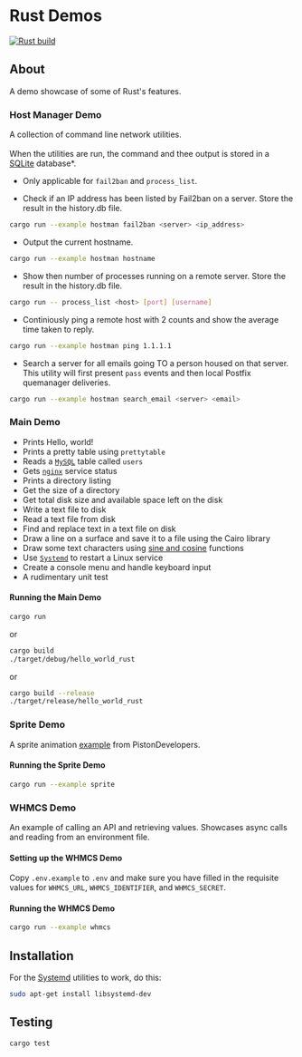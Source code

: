 # Rust Demos
[![Rust build](https://github.com/eugenevdm/rust/actions/workflows/rust.yml/badge.svg)](https://github.com/eugenevdm/rust/actions/workflows/rust.yml)

## About

A demo showcase of some of Rust's features.

### Host Manager Demo

A collection of command line network utilities.<br><br>
When the utilities are run, the command and thee output is stored in a [SQLite](https://en.wikipedia.org/wiki/SQLite) database*.

* Only applicable for `fail2ban` and `process_list`.

- Check if an IP address has been listed by Fail2ban on a server. Store the result in the history.db file.

```bash
cargo run --example hostman fail2ban <server> <ip_address>
```

- Output the current hostname.

```bash
cargo run --example hostman hostname
```

- Show then number of processes running on a remote server. Store the result in the history.db file.

```bash
cargo run -- process_list <host> [port] [username]
```

- Continiously ping a remote host with 2 counts and show the average time taken to reply.

```bash
cargo run --example hostman ping 1.1.1.1
```

- Search a server for all emails going TO a person housed on that server. This utility will first present `pass` events and then local Postfix quemanager deliveries.

```bash
cargo run --example hostman search_email <server> <email>
```

### Main Demo

- Prints Hello, world!
- Prints a pretty table using `prettytable`
- Reads a [`MySQL`](https://en.wikipedia.org/wiki/MySQL) table called `users`
- Gets [`nginx`](https://en.wikipedia.org/wiki/Nginx) service status
- Prints a directory listing
- Get the size of a directory
- Get total disk size and available space left on the disk
- Write a text file to disk
- Read a text file from disk
- Find and replace text in a text file on disk
- Draw a line on a surface and save it to a file using the Cairo library
- Draw some text characters using [sine and cosine](https://en.wikipedia.org/wiki/Sine_and_cosine) functions
- Use [`Systemd`](https://https://en.wikipedia.org/wiki/Systemd) to restart a Linux service
- Create a console menu and handle keyboard input
- A rudimentary unit test

#### Running the Main Demo

```bash
cargo run
```

or

```bash
cargo build
./target/debug/hello_world_rust
```

or

```bash
cargo build --release
./target/release/hello_world_rust
```

### Sprite Demo

A sprite animation [example](https://github.com/PistonDevelopers/piston-examples) from PistonDevelopers.

#### Running the Sprite Demo

```bash
cargo run --example sprite
```

### WHMCS Demo

An example of calling an API and retrieving values. Showcases async calls and reading from an environment file.

#### Setting up the WHMCS Demo

Copy `.env.example` to `.env` and make sure you have filled in the requisite values for `WHMCS_URL`, `WHMCS_IDENTIFIER`, and `WHMCS_SECRET`.

#### Running the WHMCS Demo

```bash
cargo run --example whmcs
```

## Installation

For the [Systemd](https://https://en.wikipedia.org/wiki/Systemd) utilities to work, do this:

```bash
sudo apt-get install libsystemd-dev
```
## Testing

```bash
cargo test
```
